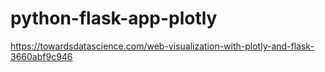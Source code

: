 # python-flask-app-plotly

https://towardsdatascience.com/web-visualization-with-plotly-and-flask-3660abf9c946
